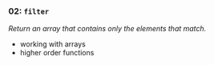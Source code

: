 ### 02: `filter`

*Return an array that contains only the elements that match.*

- working with arrays
- higher order functions